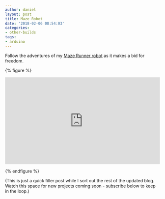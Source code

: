 ```yaml
---
author: daniel
layout: post
title: Maze Robot
date: '2018-02-06 08:54:03'
categories:
- other-builds
tags:
- arduino
---
```


Follow the adventures of my [Maze Runner robot](http://hobbycomponents.com/kits-and-parts/703-hobby-components-maze-runner) as it makes a bid for freedom.

{% figure %}
  <style>.embed-container { position: relative; padding-bottom: 56.25%; height: 0; overflow: hidden; max-width: 100%; } .embed-container iframe, .embed-container object, .embed-container embed { position: absolute; top: 0; left: 0; width: 100%; height: 100%; }</style><div class='embed-container'><iframe src='https://www.youtube.com/embed/OOIcEV-_3RE' frameborder='0' allowfullscreen></iframe></div>
{% endfigure %}

(This is just a quick filler post while I sort out the rest of the updated blog. Watch this space for new projects coming soon - subscribe below to keep in the loop.)
